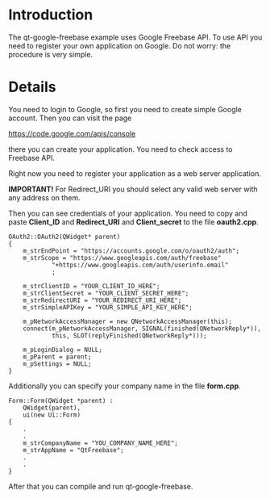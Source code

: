 # Introduction #

The qt-google-freebase example uses Google Freebase API. To use API you need to register your own application on Google. Do not worry: the procedure is very simple.


# Details #

You need to login to Google, so first you need to create simple Google account. Then you can visit the page

https://code.google.com/apis/console

there you can create your application. You need to check access to Freebase API.

Right now you need to register your application as a web server application.

**IMPORTANT!** For Redirect\_URI you should select any valid web server with any address on them.

Then  you can see credentials of your application. You need to copy and paste **Client\_ID** and **Redirect\_URI** and **Client\_secret** to the file **oauth2.cpp**.
```
OAuth2::OAuth2(QWidget* parent)
{
    m_strEndPoint = "https://accounts.google.com/o/oauth2/auth";
    m_strScope = "https://www.googleapis.com/auth/freebase"
            "+https://www.googleapis.com/auth/userinfo.email"
            ;

    m_strClientID = "YOUR_CLIENT_ID_HERE";
    m_strClientSecret = "YOUR_CLIENT_SECRET_HERE";
    m_strRedirectURI = "YOUR_REDIRECT_URI_HERE";
    m_strSimpleAPIKey = "YOUR_SIMPLE_API_KEY_HERE";

    m_pNetworkAccessManager = new QNetworkAccessManager(this);
    connect(m_pNetworkAccessManager, SIGNAL(finished(QNetworkReply*)),
            this, SLOT(replyFinished(QNetworkReply*)));

    m_pLoginDialog = NULL;
    m_pParent = parent;
    m_pSettings = NULL;
}
```

Additionally you can specify your company name in the file **form.cpp**.
```
Form::Form(QWidget *parent) :
    QWidget(parent),
    ui(new Ui::Form)
{
    .
    .
    m_strCompanyName = "YOU_COMPANY_NAME_HERE";
    m_strAppName = "QtFreebase";
    .
    .
}
```

After that you can compile and run qt-google-freebase.